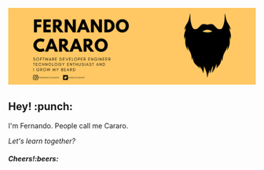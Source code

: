 ![enter image description here](https://github.com/cararo/cararo/blob/main/hub-header-img-small.png?raw=true)

<h2> Hey! :punch:</h2>
<p>I'm Fernando. People call me Cararo.</p>
<i>Let's learn together?<i>
<h5><i>Cheers!</i>:beers:</h5>